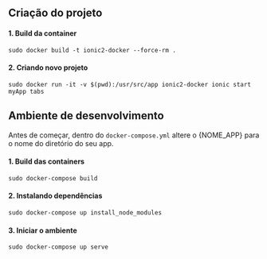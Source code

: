 ## Criação do projeto

#### 1. Build da container
```
sudo docker build -t ionic2-docker --force-rm .
```
#### 2. Criando novo projeto
```
sudo docker run -it -v $(pwd):/usr/src/app ionic2-docker ionic start myApp tabs
```

## Ambiente de desenvolvimento
Antes de começar, dentro do `docker-compose.yml` altere o {NOME_APP} para o nome do diretório do seu app.

#### 1. Build das containers 
```
sudo docker-compose build
```

#### 2. Instalando dependências
```
sudo docker-compose up install_node_modules
```

#### 3. Iniciar o ambiente
```
sudo docker-compose up serve
```